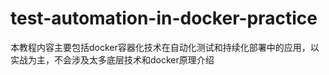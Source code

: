 # test-automation-in-docker-practice
本教程内容主要包括docker容器化技术在自动化测试和持续化部署中的应用，以实战为主，不会涉及太多底层技术和docker原理介绍
